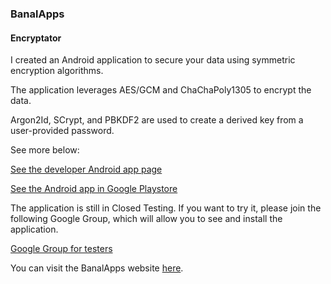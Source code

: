 ### BanalApps
#### Encryptator

I created an Android application to secure your data using symmetric encryption algorithms.

The application leverages AES/GCM and ChaChaPoly1305 to encrypt the data.

Argon2Id, SCrypt, and PBKDF2 are used to create a derived key from a user-provided password.

See more below:

[See the developer Android app page](https://banalapps.github.io)

[See the Android app in Google Playstore](https://play.google.com/store/apps/details?id=com.monks.banalapps.encryptator)

The application is still in Closed Testing. If you want to try it, please join the following Google Group, which will allow you to see and install the application.

[Google Group for testers](https://groups.google.com/g/testers-community)

You can visit the BanalApps website [here](https://banalapps.github.io/).

